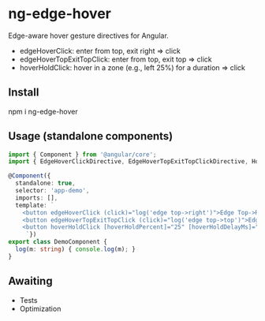 # ng-edge-hover

Edge-aware hover gesture directives for Angular.

- edgeHoverClick: enter from top, exit right => click
- edgeHoverTopExitTopClick: enter from top, exit top => click
- hoverHoldClick: hover in a zone (e.g., left 25%) for a duration => click

## Install
npm i ng-edge-hover

## Usage (standalone components)
```ts
import { Component } from '@angular/core';
import { EdgeHoverClickDirective, EdgeHoverTopExitTopClickDirective, HoverHoldClickDirective } from 'ng-edge-hover';

@Component({
  standalone: true,
  selector: 'app-demo',
  imports: [],
  template: `
    <button edgeHoverClick (click)="log('edge top->right')">Edge Top->Right</button>
    <button edgeHoverTopExitTopClick (click)="log('edge top->top')">Edge Top->Top</button>
    <button hoverHoldClick [hoverHoldPercent]="25" [hoverHoldDelayMs]="250" (click)="log('hover hold')"> Hover left 25% for 250ms </button>
     `}) 
export class DemoComponent { 
  log(m: string) { console.log(m); }
}
```
## Awaiting

- Tests
- Optimization
